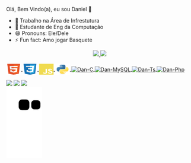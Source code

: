 Olá, Bem Vindo(a), eu sou Daniel 👋

- 🔭 Trabalho na Área de Infrestutura
- 🌱 Estudante de Eng da Computação
- 😄 Pronouns: Ele/Dele
- ⚡ Fun fact: Amo jogar Basquete

<div align="center">
  <a href="https://github.com/Hie3l">
  <img height="170em" src="https://github-readme-stats.vercel.app/api?username=Hie3l&show_icons=true&theme=dracula&include_all_commits=true&count_private=true"/>
  <img height="140em" src="https://github-readme-stats.vercel.app/api/top-langs/?username=Hie3l&layout=compact&langs_count=7&theme=dracula"/>
</div>
<div style="display: inline_block"><br>
  <img align="center" alt="Dan-HTML" height="30" width="40" src="https://raw.githubusercontent.com/devicons/devicon/master/icons/html5/html5-original.svg">
  <img align="center" alt="Dan-CSS" height="30" width="40" src="https://raw.githubusercontent.com/devicons/devicon/master/icons/css3/css3-original.svg">
  <img align="center" alt="Dan-Js" height="30" width="40" src="https://raw.githubusercontent.com/devicons/devicon/master/icons/javascript/javascript-plain.svg">
  <img align="center" alt="Dan-Python" height="30" width="40" src="https://raw.githubusercontent.com/devicons/devicon/master/icons/python/python-original.svg">
  <img align="center" alt="Dan-C" height="30" width="40" src="https://cdn.jsdelivr.net/gh/devicons/devicon/icons/c/c-original.svg">
  <img align="center" alt="Dan-MySQL" height="30" width="40" src="https://cdn.jsdelivr.net/gh/devicons/devicon/icons/mysql/mysql-original-wordmark.svg">
  <img align="center" alt="Dan-Ts" height="30" width="40" src="https://cdn.jsdelivr.net/gh/devicons/devicon/icons/arduino/arduino-original-wordmark.svg">
  <img align="center" alt="Dan-Php" height="30" width="40" src="https://cdn.jsdelivr.net/gh/devicons/devicon/icons/php/php-plain.svg">
  </div>
  
  <div> 
  
  <a href="https://instagram.com/hieel_sousa" target="_blank"><img src="https://img.shields.io/badge/-Instagram-%23E4405F?style=for-the-badge&logo=instagram&logoColor=white" target="_blank"></a>
  <a href = "mailto:contatodanieledvanio1@gmail.com"><img src="https://img.shields.io/badge/-Gmail-%23333?style=for-the-badge&logo=gmail&logoColor=white" target="_blank"></a>
  <a href="https://www.linkedin.com/in/daniel-edvanio-2b1912184/" target="_blank"><img src="https://img.shields.io/badge/-LinkedIn-%230077B5?style=for-the-badge&logo=linkedin&logoColor=white" target="_blank"></a> 
 <br>
  ![Snake animation](https://github.com/Hie3l/Hie3l/blob/output/github-contribution-grid-snake.svg)
 
</div>
